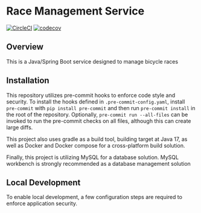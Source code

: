 # Race Management Service

[![CircleCI](https://circleci.com/gh/LTCrane4/race-management-service/tree/main.svg?style=svg)](https://circleci.com/gh/LTCrane4/race-management-service/tree/main)
[![codecov](https://codecov.io/gh/LTCrane4/race-management-service/branch/main/graph/badge.svg?token=SZ2DQAXYS6)](https://codecov.io/gh/LTCrane4/race-management-service)

## Overview

This is a Java/Spring Boot service designed to manage bicycle races

## Installation

This repository utilizes pre-commit hooks to enforce code style and security.  To install the hooks defined in `.pre-commit-config.yaml`, install `pre-commit` with `pip install pre-commit` and then run `pre-commit install` in the root of the repository.  Optionally, `pre-commit run --all-files` can be invoked to run the pre-commit checks on all files, although this can create large diffs.

This project also uses gradle as a build tool, building target at Java 17, as well as Docker and Docker compose for a cross-platform build solution.  

Finally, this project is utilizing MySQL for a database solution.  MySQL workbench is strongly recommended as a database management solution

## Local Development

To enable local development, a few configuration steps are required to enforce application security.  

